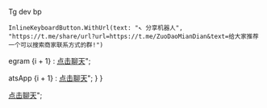 Tg  dev bp


    InlineKeyboardButton.WithUrl(text: "↖ 分享机器人", "https://t.me/share/url?url=https://t.me/ZuoDaoMianDian&text=给大家推荐一个可以搜索商家联系方式的群!")
               

egram {i + 1}  :  <a href='https://t.me/{contact.Telegram[i]}'>点击聊天</a>";


atsApp {i + 1}  :  <a href='https://api.whatsapp.com/send/?phone={contact.WhatsApp[0]}&text=从联信群https://t.me/ZuoDaoMianDian找到你的。麻烦发下菜单'>点击聊天</a>";
                }
            }



  <a href='https://line.me/R/ti/p/~联信提示:切换为电话号码搜{contact.Line[i]}'>点击聊天</a>";

